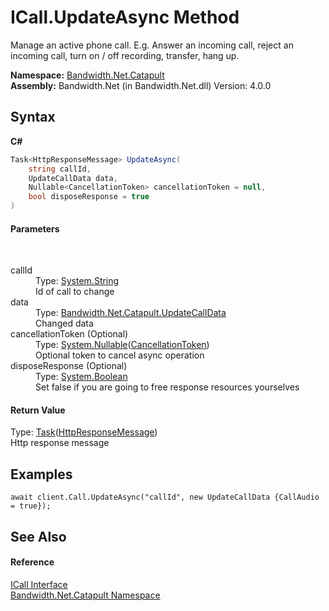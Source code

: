 ﻿# ICall.UpdateAsync Method 
 

Manage an active phone call. E.g. Answer an incoming call, reject an incoming call, turn on / off recording, transfer, hang up.

**Namespace:**&nbsp;<a href ="N_Bandwidth_Net_Catapult.md">Bandwidth.Net.Catapult</a><br />**Assembly:**&nbsp;Bandwidth.Net (in Bandwidth.Net.dll) Version: 4.0.0

## Syntax

**C#**<br />
``` C#
Task<HttpResponseMessage> UpdateAsync(
	string callId,
	UpdateCallData data,
	Nullable<CancellationToken> cancellationToken = null,
	bool disposeResponse = true
)
```


#### Parameters
&nbsp;<dl><dt>callId</dt><dd>Type: <a href="http://msdn2.microsoft.com/en-us/library/s1wwdcbf" target="_blank">System.String</a><br />Id of call to change</dd><dt>data</dt><dd>Type: <a href ="T_Bandwidth_Net_Catapult_UpdateCallData.md">Bandwidth.Net.Catapult.UpdateCallData</a><br />Changed data</dd><dt>cancellationToken (Optional)</dt><dd>Type: <a href="http://msdn2.microsoft.com/en-us/library/b3h38hb0" target="_blank">System.Nullable</a>(<a href="http://msdn2.microsoft.com/en-us/library/dd384802" target="_blank">CancellationToken</a>)<br />Optional token to cancel async operation</dd><dt>disposeResponse (Optional)</dt><dd>Type: <a href="http://msdn2.microsoft.com/en-us/library/a28wyd50" target="_blank">System.Boolean</a><br />Set false if you are going to free response resources yourselves</dd></dl>

#### Return Value
Type: <a href="http://msdn2.microsoft.com/en-us/library/dd321424" target="_blank">Task</a>(<a href="http://msdn2.microsoft.com/en-us/library/hh159046" target="_blank">HttpResponseMessage</a>)<br />Http response message

## Examples

```
await client.Call.UpdateAsync("callId", new UpdateCallData {CallAudio = true});
```


## See Also


#### Reference
<a href ="T_Bandwidth_Net_Catapult_ICall.md">ICall Interface</a><br /><a href ="N_Bandwidth_Net_Catapult.md">Bandwidth.Net.Catapult Namespace</a><br />